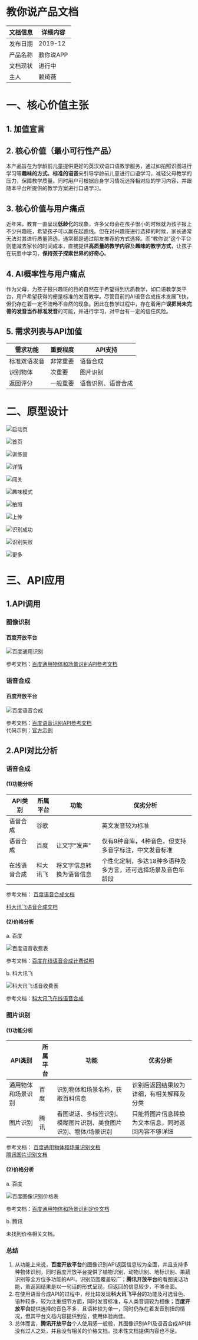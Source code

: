 # 教你说产品文档

文档信息|详细内容|
---|---|
发布日期|2019-12|
产品名称|教你说APP|
文档现状|进行中
主人|赖绮薇

# 一、核心价值主张
## 1. 加值宣言

## 2. 核心价值（最小可行性产品）

本产品旨在为学龄前儿童提供更好的英汉双语口语教学服务，通过如拍照识图进行学习等**趣味的方式、标准的语音**来引导学龄前儿童进行口语学习，减轻父母教学的压力，保障教学质量。同时用户可根据自身学习情况选择相对应的学习内容，并跟随本平台所提供的教学方案进行口语学习。
## 3. 核心价值与用户痛点

近年来，教育一直呈现**低龄化**的现象，许多父母会在孩子很小的时候就为孩子报上不少兴趣班，希望孩子可以赢在起跑线。但在对兴趣班进行选择的时候，家长通常无法对其进行质量筛选，通常都是通过朋友推荐的方式选择。而“教你说”这个平台则能减去家长的时间成本，直接提供**高质量的教学内容**及**趣味的教学方式**，让孩子在玩耍中学习，**保持孩子探索世界的好奇心**。
## 4. AI概率性与用户痛点

作为父母，为孩子报兴趣班的目的自然在于希望得到优质教学，如口语教学类平台，用户希望获得的便是标准的发音教学。尽管目前的AI语音合成技术发展飞快，但仍存在着一定不流畅不自然的现象。因此在教学过程中，存在着用户**误把尚未完善的发音当作标准发音**的可能，并进行学习，对平台有一定的信任风险。
## 5. 需求列表与API加值

需求功能|重要程度|API支持|
---|---|---|
标准双语发音|非常重要|语音合成
识别物体|次重要|图片识别
返回评分|一般重要|语音识别、语音合成

# 二、原型设计

![启动页](https://images.gitee.com/uploads/images/2019/1225/105244_4744e340_1831468.jpeg "start.jpeg")

![首页](https://images.gitee.com/uploads/images/2019/1225/105259_097085d4_1831468.jpeg "first.jpeg")

![训练营](https://images.gitee.com/uploads/images/2019/1225/105342_17d74d8d_1831468.jpeg "xunlian.jpeg")

![详情](https://images.gitee.com/uploads/images/2019/1225/105517_3864302d_1831468.jpeg "xiangqing.jpeg")

![闯关](https://images.gitee.com/uploads/images/2019/1225/105530_16a57726_1831468.jpeg "chuang.jpeg")

![趣味模式](https://images.gitee.com/uploads/images/2019/1225/105546_978a8f2d_1831468.jpeg "quwei.jpeg")

![拍照](https://images.gitee.com/uploads/images/2019/1225/105604_6b8f1f04_1831468.jpeg "camera.jpeg")

![上传](https://images.gitee.com/uploads/images/2019/1225/105624_d8191ffc_1831468.jpeg "photo.jpeg")

![识别成功](https://images.gitee.com/uploads/images/2019/1225/105638_5cfcff4e_1831468.jpeg "yes.jpeg")

![识别失败](https://images.gitee.com/uploads/images/2019/1225/105653_f59ec5ad_1831468.jpeg "no.jpeg")

![更多](https://images.gitee.com/uploads/images/2019/1225/105704_64c607c2_1831468.jpeg "more.jpeg")

# 三、API应用

## 1.API调用
### 图像识别
#### 百度开放平台

![百度通用识别](https://images.gitee.com/uploads/images/2019/1223/162354_ac1d52b4_1831468.png "baidu_pic.png")

参考文档：[百度通用物体和场景识别API参考文档](https://ai.baidu.com/ai-doc/IMAGERECOGNITION/Xk3bcxe21)  

### 语音合成
#### 百度开放平台

![百度语音合成](https://images.gitee.com/uploads/images/2019/1223/220503_cfe64486_1831468.png "baidu_speaking.png")

参考文档：[百度语音识别API参考文档](https://ai.baidu.com/ai-doc/SPEECH/2k38y8iut)  
代码示例：[官方示例](https://github.com/Baidu-AIP/speech-demo/blob/master/rest-api-tts/python/tts.py)

## 2.API对比分析

### 语音合成
#### (1)功能分析

API类别|所属平台|功能|优劣分析|
---|---|---|---|
语音合成|谷歌||英文发音较为标准|
语音合成|百度|让文字“发声”|仅有9种音库，4种音色，但支持多音字标注，中文发音标准|
在线语音合成|科大讯飞|将文字信息转换为语音信息|个性化定制，多达18种多语种及多方言，还可选择场景及音色年龄段|

参考文档：
[百度语音合成文档](https://ai.baidu.com/tech/speech/tts)

[科大讯飞语音合成文档](https://www.xfyun.cn/services/online_tts)

#### (2)价格分析

a. 百度

![百度语音收费表](https://images.gitee.com/uploads/images/2019/1221/112633_83dff83f_1831468.jpeg "百度价格.jpg")

参考文档：[百度在线语音合成计费说明](http://ai.baidu.com/ai-doc/SPEECH/Nk38y8pjq)

b. 科大讯飞

![科大讯飞语音收费表](https://images.gitee.com/uploads/images/2019/1221/113048_0bda2e10_1831468.jpeg "科大讯飞价格.jpg")

参考文档：[科大讯飞在线语音合成](http://www.xfyun.cn/services/online_tts)

### 图片识别
#### 

#### (1)功能分析

API类别|所属平台|功能|优劣分析
---|---|---|---|
通用物体和场景识别|百度|识别物体和场景名称，获取百科信息|识别后返回结果较为详细，有相关解释及分类|
图片识别|腾讯|看图说话、多标签识别、模糊图片识别、美食图片识别、物体/场景识别|只能将图片信息转换为文本信息，同时返回内容不够详细|

参考文档：
[百度通用物体和场景识别文档](https://ai.baidu.com/tech/imagerecognition/general)  
[腾讯图片识别文档](https://ai.qq.com/product/visionimgidy.shtml#express)

#### (2)价格分析

a. 百度

![百度图像识别价格表](https://images.gitee.com/uploads/images/2019/1223/225536_cb5ac708_1831468.png "baidu_pic.png")

参考文档：[百度通用物体和场景识别定价文档](https://ai.baidu.com/ai-doc/IMAGERECOGNITION/gk3bcx9n1)

b. 腾讯

未找到价格相关文档。

### 总结
1. 从功能上来说，**百度开放平台**的图像识别API返回信息较为全面，并且支持多种物体识别，同时百度开放平台提供了植物识别、动物识别、地标识别、果蔬识别等全方位多功能的API，识别范围覆盖较广；**腾讯开放平台**的看图说话功能，虽返回结果是以一句话的形式呈现，但返回的信息较少，不够全面。
2. 在使用语音合成API的过程中，经比较发现**科大讯飞平台**的功能及可选音色、语种较多，较为注重细节方面，同时发音标准，与人类音调较为相像；**百度开放平台**提供选择的音色不多，且语种较为单一，同时仍存在着发音别扭的情况，但其平台文档内容提供到位，使用体验尚佳。
3. 总体而言，**腾讯开放平台**个人使用感一般般，其图像识别API及语音合成API并没有过人之处，并且没有相关的价格文档，技术性文档提供内容也不足。
